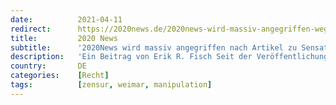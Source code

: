 ```yaml
---
date:          2021-04-11
redirect:      https://2020news.de/2020news-wird-massiv-angegriffen-wegen-der-weimarer-entscheidung-was-steckt-dahinter/
title:         2020 News
subtitle:      '2020News wird massiv angegriffen nach Artikel zu Sensationsurteil - warum?'
description:   'Ein Beitrag von Erik R. Fisch Seit der Veröffentlichung der Sensationsentscheidung aus Weimar, in der auf der Basis von Gutachten festgestellt wird, dass der PCR-Test keine Infektion nachweisen kann, wird die Webseite von 2020News rund um die Uhr massiv angegriffen. Jemandem scheint die Entscheidung gar nicht zu behagen. Seit heute liegt uns der Gesetzesentwurf der […]'
country:       DE
categories:    [Recht]
tags:          [zensur, weimar, manipulation]
---
```

